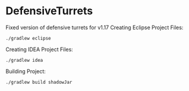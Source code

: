 # DefensiveTurrets

Fixed version of defensive turrets for v1.17
Creating Eclipse Project Files:

`./gradlew eclipse`

Creating IDEA Project Files:

`./gradlew idea`

Building Project:

`./gradlew build shadowJar`